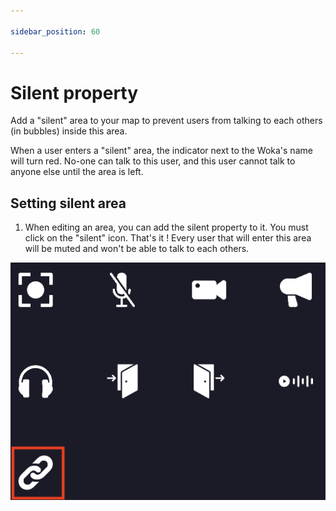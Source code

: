 ```yaml
---

sidebar_position: 60

---
```


# Silent property

Add a "silent" area to your map to prevent users from talking to each others (in bubbles) inside this area.

When a user enters a "silent" area, the indicator next to the Woka's name will turn red.
No-one can talk to this user, and this user cannot talk to anyone else until the area is left.

## Setting silent area

1. When editing an area, you can add the silent property to it. You must click on the "silent" icon.
That's it ! Every user that will enter this area will be muted and won't be able to talk to each others.

![](../../images/editor/silent_property.png)
